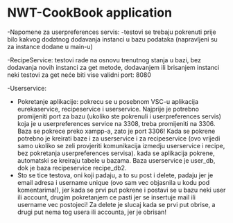 # NWT-CookBook application

-Napomene za userpreferences servis:
  -testovi se trebaju pokrenuti prije bilo kakvog dodatnog dodavanja instanci u bazu podataka (napravljeni su za instance dodane u main-u)
  
-RecipeService: testovi rade na osnovu trenutnog stanja u bazi, bez dodavanja novih instanci za get metode, dodavanjem ili brisanjem instanci neki testovi za get neće biti vise validni
  port: 8080
  
 
 -Userservice: 
  - Pokretanje aplikacije: pokrecu se u posebnom VSC-u aplikacija eurekaservice, recipeservice i userservice. Najprije je potrebno promijeniti port za bazu (ukoliko ste pokrenuli i userpreferences servis) koja je u userpreferences service na 3308, treba promijeniti na 3306. Baza se pokrece preko xampp-a, zato je port 3306! Kada se pokrene potrebno je kreirati baze i za userservice i za recipeservice (ovo vrijedi samo ukoliko se zeli provjeriti komunikacija izmedju userservice i recipe, bez pokretanja userpreferences servisa). kada se aplikacija pokrene, automatski se kreiraju tabele u bazama. 
  Baza userservice je user_db, dok je baza recipeservice recipe_db2.
  - Sto se tice testova, oni koji padaju, a to su post i delete, padaju jer je email adresa i username unique (ovo sam vec objasnila u kodu pod komentarima!), jer kada se prvi put pokrene i postavi se u bazu neki user ili account, drugim pokretanjem ce pasti jer se insertuje mail ili username vec postojeci! Za delete je slucaj kada se prvi put obrise, a drugi put nema tog usera ili accounta, jer je obrisan!
  
  

